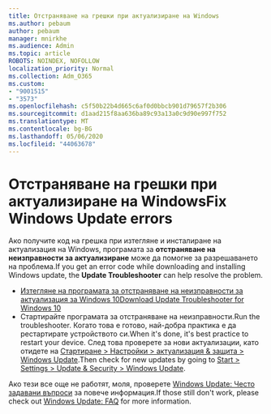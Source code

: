 ```yaml
---
title: Отстраняване на грешки при актуализиране на Windows
ms.author: pebaum
author: pebaum
manager: mnirkhe
ms.audience: Admin
ms.topic: article
ROBOTS: NOINDEX, NOFOLLOW
localization_priority: Normal
ms.collection: Adm_O365
ms.custom:
- "9001515"
- "3573"
ms.openlocfilehash: c5f50b22b4d665c6af0d0bbcb901d79657f2b306
ms.sourcegitcommit: d1aad215f8aa636ba89c93a13a0c9d90e997f752
ms.translationtype: MT
ms.contentlocale: bg-BG
ms.lasthandoff: 05/06/2020
ms.locfileid: "44063678"
---
```

# <a name="fix-windows-update-errors"></a><span data-ttu-id="8034f-102">Отстраняване на грешки при актуализиране на Windows</span><span class="sxs-lookup"><span data-stu-id="8034f-102">Fix Windows Update errors</span></span>

<span data-ttu-id="8034f-103">Ако получите код на грешка при изтегляне и инсталиране на актуализация на Windows, програмата за **отстраняване на неизправности за актуализиране** може да помогне за разрешаването на проблема.</span><span class="sxs-lookup"><span data-stu-id="8034f-103">If you get an error code while downloading and installing Windows update, the **Update Troubleshooter** can help resolve the problem.</span></span>

- [<span data-ttu-id="8034f-104">Изтегляне на програмата за отстраняване на неизправности за актуализация за Windows 10</span><span class="sxs-lookup"><span data-stu-id="8034f-104">Download Update Troubleshooter for Windows 10</span></span>](https://support.microsoft.com/help/4027322/windows-update-troubleshooter)
- <span data-ttu-id="8034f-105">Стартирайте програмата за отстраняване на неизправности.</span><span class="sxs-lookup"><span data-stu-id="8034f-105">Run the troubleshooter.</span></span> <span data-ttu-id="8034f-106">Когато това е готово, най-добра практика е да рестартирате устройството си.</span><span class="sxs-lookup"><span data-stu-id="8034f-106">When it's done, it's best practice to restart your device.</span></span> <span data-ttu-id="8034f-107">След това проверете за нови актуализации, като отидете на [Стартиране > Настройки > актуализация & защита > Windows Update](ms-settings:windowsupdate).</span><span class="sxs-lookup"><span data-stu-id="8034f-107">Then check for new updates by going to [Start > Settings > Update & Security > Windows Update](ms-settings:windowsupdate).</span></span>

<span data-ttu-id="8034f-108">Ако тези все още не работят, моля, проверете [Windows Update: Често задавани въпроси](https://support.microsoft.com/help/12373/windows-update-faq) за повече информация.</span><span class="sxs-lookup"><span data-stu-id="8034f-108">If those still don't work, please check out [Windows Update: FAQ](https://support.microsoft.com/help/12373/windows-update-faq) for more information.</span></span>
